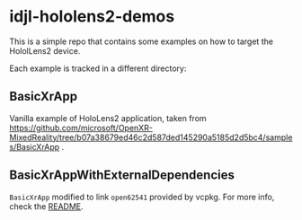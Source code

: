 # idjl-hololens2-demos

This is a simple repo that contains some examples on how to target the HololLens2 device.

Each example is tracked in a different directory:

## BasicXrApp

Vanilla example of HoloLens2 application, taken from https://github.com/microsoft/OpenXR-MixedReality/tree/b07a38679ed46c2d587ded145290a5185d2d5bc4/samples/BasicXrApp .

## BasicXrAppWithExternalDependencies

`BasicXrApp` modified to link `open62541` provided by vcpkg. For more info, check the [README](BasicXrAppWithExternalDependencies).
